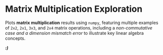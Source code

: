# **Matrix Multiplication Exploration**

Plots **matrix multiplication** results using `numpy`, featuring multiple examples of `2x2`, `2x1`, `3x3`, and `2x4` matrix operations, including a *non-commutative case and a dimension mismatch error* to illustrate key linear algebra concepts.

***:)***